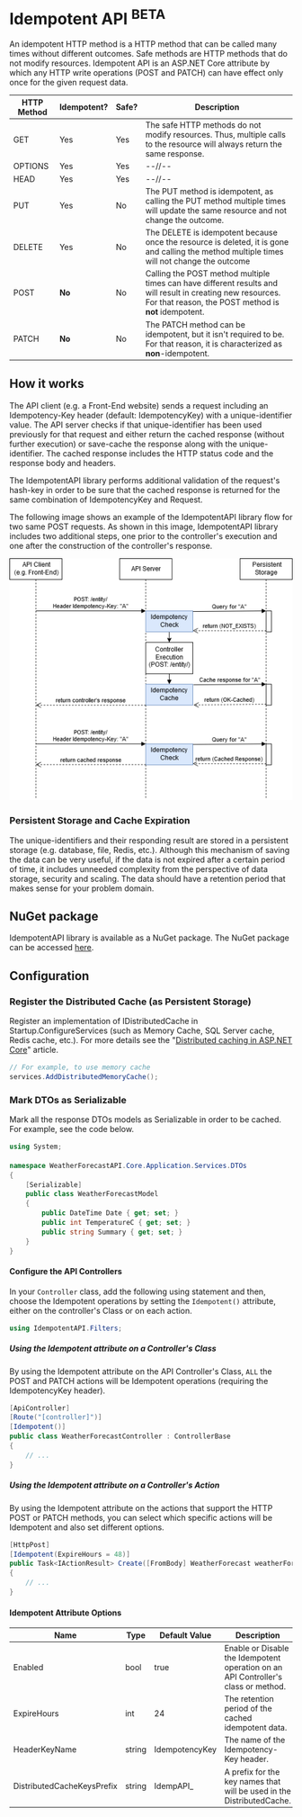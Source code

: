 # Idempotent API <sup>BETA</sup>

An idempotent HTTP method is a HTTP method that can be called many times without different outcomes. Safe methods are HTTP methods that do not modify resources. Idempotent API is an ASP.NET Core attribute by which any HTTP write operations (POST and PATCH) can have effect only once for the given request data.

| HTTP Method | Idempotent? | Safe? | Description                                                  |
| ----------- | ----------- | ----- | ------------------------------------------------------------ |
| GET         | Yes         | Yes   | The safe HTTP methods do not modify resources. Thus, multiple calls to the resource will always return the same response. |
| OPTIONS     | Yes         | Yes   | --//--                                                       |
| HEAD        | Yes         | Yes   | --//--                                                       |
| PUT         | Yes         | No    | The PUT method is idempotent, as calling the PUT method multiple times will update the same resource and not change the outcome. |
| DELETE      | Yes         | No    | The DELETE is idempotent because once the resource is deleted, it is gone and calling the method multiple times will not change the outcome |
| POST        | **No**      | No    | Calling the POST method multiple times can have different results and will result in creating new resources. For that reason, the POST method is **not** idempotent. |
| PATCH       | **No**      | No    | The PATCH method can be idempotent, but it isn't required to be. For that reason, it is characterized as **non**-idempotent. |

## How it works

The API client (e.g. a Front-End website) sends a request including an Idempotency-Key header (default: IdempotencyKey) with a unique-identifier value. The API server checks if that unique-identifier has been used previously for that request and either return the cached response (without further execution) or save-cache the response along with the unique-identifier. The cached response includes the HTTP status code and the response body and headers. 

The IdempotentAPI library performs additional validation of the request's hash-key in order to be sure that the cached response is returned for the same combination of IdempotencyKey and Request.

The following image shows an example of the IdempotentAPI library flow for two same POST requests. As shown in this image, IdempotentAPI library includes two additional steps, one prior to the controller's execution and one after the construction of the controller's response.

![IdempotentAPI library flow example](etc\IdempotentAPI_FlowExample.png)

### Persistent Storage and Cache Expiration

The unique-identifiers and their responding result are stored in a persistent storage (e.g. database, file, Redis, etc.). Although this mechanism of saving the data can be very useful, if the data is not expired after a certain period of time, it includes unneeded complexity from the perspective of data storage, security and scaling. The data should have a retention period that makes sense for your problem domain.

## NuGet package

IdempotentAPI library is available as a NuGet package. The NuGet package can be accessed [here](https://www.nuget.org/packages/IdempotentAPI/).

## Configuration

### Register the Distributed Cache (as Persistent Storage)

Register an implementation of IDistributedCache in Startup.ConfigureServices (such as Memory Cache, SQL Server cache, Redis cache, etc.). For more details see the "[Distributed caching in ASP.NET Core](https://docs.microsoft.com/en-us/aspnet/core/performance/caching/distributed)" article.

```c#
// For example, to use memory cache
services.AddDistributedMemoryCache();
```

### Mark DTOs as Serializable

Mark all the response DTOs models as Serializable in order to be cached. For example, see the code below.

```c#
using System;

namespace WeatherForecastAPI.Core.Application.Services.DTOs
{
    [Serializable]
    public class WeatherForecastModel
    {
        public DateTime Date { get; set; }
        public int TemperatureC { get; set; }
        public string Summary { get; set; }
    }
}

```

#### Configure the API Controllers

In your `Controller` class, add the following using statement and then, choose the Idempotent operations by setting the `Idempotent()` attribute, either on the controller's Class or on each action.

```c#
using IdempotentAPI.Filters;
```

##### Using the Idempotent attribute on a Controller's Class

By using the  Idempotent attribute on the API Controller's Class, `ALL` the POST and PATCH actions will be Idempotent operations (requiring the IdempotencyKey header).

```c#
[ApiController]
[Route("[controller]")]
[Idempotent()]
public class WeatherForecastController : ControllerBase
{
	// ...
}
```

##### Using the Idempotent attribute on a Controller's Action

By using the Idempotent attribute on the actions that support the HTTP POST or PATCH methods, you can select which specific actions will be Idempotent and also set different options.

```c#
[HttpPost]
[Idempotent(ExpireHours = 48)]
public Task<IActionResult> Create([FromBody] WeatherForecast weatherForecastDto)
{
	// ...
}
```

#### Idempotent Attribute Options

| Name                       | Type   | Default Value  | Description                                                  |
| -------------------------- | ------ | -------------- | ------------------------------------------------------------ |
| Enabled                    | bool   | true           | Enable or Disable the Idempotent operation on an API Controller's class or method. |
| ExpireHours                | int    | 24             | The retention period of the cached idempotent data.          |
| HeaderKeyName              | string | IdempotencyKey | The name of the Idempotency-Key header.                      |
| DistributedCacheKeysPrefix | string | IdempAPI_      | A prefix for the key names that will be used in the DistributedCache. |

